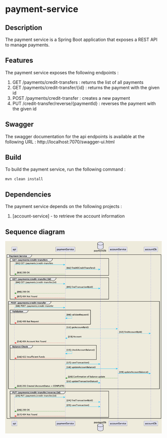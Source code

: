 # payment-service

## Description
The payment service is a Spring Boot application that exposes a REST API to manage payments.

## Features
The payment service exposes the following endpoints :
1. GET /payments/credit-transfers : returns the list of all payments
2. GET /payments/credit-transfer/{id} : returns the payment with the given id
3. POST /payments/credit-transfer : creates a new payment
4. PUT /credit-transfer/reverse/{paymentId} : reverses the payment with the given id

## Swagger
The swagger documentation for the api endpoints is available at the following URL : http://localhost:7070/swagger-ui.html

## Build
To build the payment service, run the following command :
```
mvn clean install
```

## Dependencies
The payment service depends on the following projects :
1. [account-service] - to retrieve the account information

## Sequence diagram

![payment.png](docs/creditTransferPaymentProcess.png)